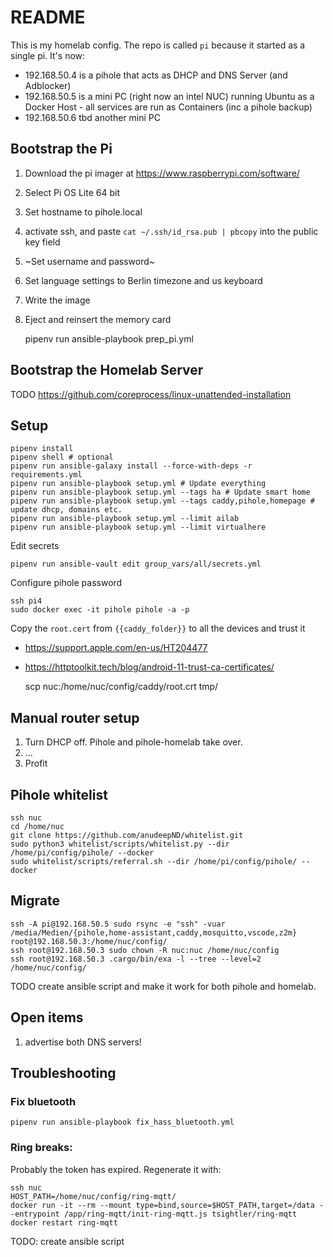 # README

This is my homelab config. The repo is called `pi` because it started as a single pi. It's now:

- 192.168.50.4 is a pihole that acts as DHCP and DNS Server (and Adblocker)
- 192.168.50.5 is a mini PC (right now an intel NUC) running Ubuntu as a Docker Host - all services are run as Containers (inc a pihole backup)
- 192.168.50.6 tbd another mini PC

## Bootstrap the Pi

1. Download the pi imager at https://www.raspberrypi.com/software/
2. Select Pi OS Lite 64 bit
3. Set hostname to pihole.local
4. activate ssh, and paste `cat ~/.ssh/id_rsa.pub | pbcopy` into the public key field
5. ~Set username and password~
6. Set language settings to Berlin timezone and us keyboard
7. Write the image
8. Eject and reinsert the memory card

    pipenv run ansible-playbook prep_pi.yml

## Bootstrap the Homelab Server

TODO https://github.com/coreprocess/linux-unattended-installation

## Setup

    pipenv install
    pipenv shell # optional
    pipenv run ansible-galaxy install --force-with-deps -r requirements.yml
    pipenv run ansible-playbook setup.yml # Update everything
    pipenv run ansible-playbook setup.yml --tags ha # Update smart home
    pipenv run ansible-playbook setup.yml --tags caddy,pihole,homepage # update dhcp, domains etc.
    pipenv run ansible-playbook setup.yml --limit ailab
    pipenv run ansible-playbook setup.yml --limit virtualhere

Edit secrets

    pipenv run ansible-vault edit group_vars/all/secrets.yml

Configure pihole password

    ssh pi4
    sudo docker exec -it pihole pihole -a -p

Copy the `root.cert` from `{{caddy_folder}}` to all the devices and trust it
- https://support.apple.com/en-us/HT204477
- https://httptoolkit.tech/blog/android-11-trust-ca-certificates/

    scp nuc:/home/nuc/config/caddy/root.crt tmp/

## Manual router setup

1. Turn DHCP off. Pihole and pihole-homelab take over.
2. ...
3. Profit

## Pihole whitelist

    ssh nuc
    cd /home/nuc
    git clone https://github.com/anudeepND/whitelist.git
    sudo python3 whitelist/scripts/whitelist.py --dir /home/pi/config/pihole/ --docker
    sudo whitelist/scripts/referral.sh --dir /home/pi/config/pihole/ --docker

## Migrate

    ssh -A pi@192.168.50.5 sudo rsync -e "ssh" -vuar /media/Medien/{pihole,home-assistant,caddy,mosquitto,vscode,z2m} root@192.168.50.3:/home/nuc/config/
    ssh root@192.168.50.3 sudo chown -R nuc:nuc /home/nuc/config
    ssh root@192.168.50.3 .cargo/bin/exa -l --tree --level=2 /home/nuc/config/

TODO create ansible script and make it work for both pihole and homelab.

## Open items

1. advertise both DNS servers!

## Troubleshooting

### Fix bluetooth

    pipenv run ansible-playbook fix_hass_bluetooth.yml

### Ring breaks:

Probably the token has expired. Regenerate it with:
```
ssh nuc
HOST_PATH=/home/nuc/config/ring-mqtt/
docker run -it --rm --mount type=bind,source=$HOST_PATH,target=/data --entrypoint /app/ring-mqtt/init-ring-mqtt.js tsightler/ring-mqtt
docker restart ring-mqtt
```
TODO: create ansible script